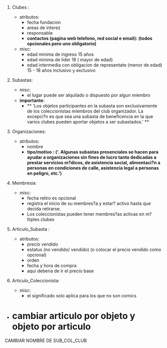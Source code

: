 1. Clubes :
    * atributos: 
        * fecha fundacion 
        * areas de interez 
        * responsable 
        * **contactos (pagina web telefono, red social e email): (todos opcionales pero uno obligatorio)**
    * misc:
        * edad minima de ingreso 15 años
        * edad minima de lider 18 ( mayor de edad)
        * edad intermedia con obligacion de representate (menor de edad) 15 - 18 años inclusivo y exclusivo


2. Subastas:
    * misc: 
        * el lugar puede ser alquilado o dispuesto por algun miembro
    * **importante**:
        * ** 'Los objetos participantes en la subasta son exclusivamente de los coleccionistas miembros del club organizador. La excepci?n es que sea una subasta de beneficencia en la que varios clubes pueden aportar objetos a ser subastados.' **

3. Organizaciones:
    * atributos:
        * nombre
        * **tipo/motivo : ('. Algunas subastas presenciales se hacen para ayudar a organizaciones sin fines de lucro tanto dedicadas a prestar servicios m?dicos, de asistencia social, alimentaci?n a personas en condiciones de calle, asistencia legal a personas en peligro, etc.')**

4. Membresia:
    * misc: 
        * fecha retiro es opcional
        * registra el inicio de su membres?a y estar? activo hasta que decida retirarse. 
        * Los coleccionistas pueden tener membres?as activas en m?ltiples clubes

6. Articulo_Subasta :
    * atributos:
        * precio vendido
        * estatus (no vendido/ vendido) (o colocar el precio vendido como opcional)
        * orden
        * fecha y hora de compra 
        * aqui deberia de ir el precio base
7. Articulo_Coleccionista:
    * misc:
        * el significado solo aplica para los que no son comics
        
        
* # cambiar articulo por objeto y objeto por articulo



CAMBIAR NOMBRE DE SUB_COL_CLUB
